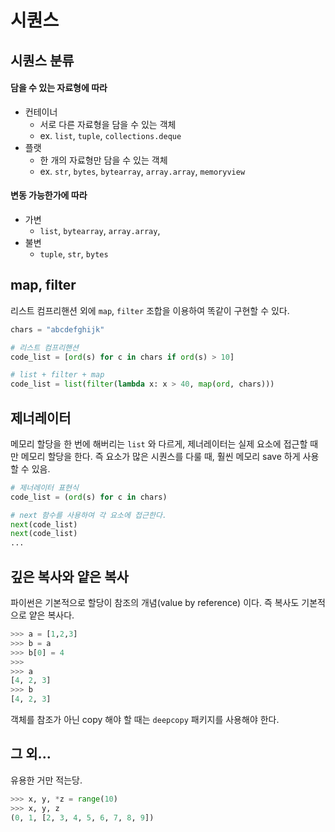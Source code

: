 # 시퀀스



## 시퀀스 분류

#### 담을 수 있는 자료형에 따라

- 컨테이너
    - 서로 다른 자료형을 담을 수 있는 객체
    - ex. `list`, `tuple`, `collections.deque`
- 플랫
    - 한 개의 자료형만 담을 수 있는 객체 
    - ex. `str`, `bytes`, `bytearray`, `array.array`, `memoryview`

#### 변동 가능한가에 따라

- 가변
    - `list`, `bytearray`, `array.array`,
- 불변
    - `tuple`, `str`, `bytes`



## map, filter

리스트 컴프리핸션 외에 `map`, `filter` 조합을 이용하여 똑같이 구현할 수 있다.

```python
chars = "abcdefghijk"

# 리스트 컴프리핸션
code_list = [ord(s) for c in chars if ord(s) > 10]

# list + filter + map
code_list = list(filter(lambda x: x > 40, map(ord, chars)))
```



## 제너레이터

메모리 할당을 한 번에 해버리는 `list` 와 다르게, 제너레이터는 실제 요소에 접근할 때만 메모리 할당을 한다.
즉 요소가 많은 시퀀스를 다룰 때, 훨씬 메모리 save 하게 사용할 수 있음.

```python
# 제너레이터 표현식 
code_list = (ord(s) for c in chars)

# next 함수를 사용하여 각 요소에 접근한다.
next(code_list)
next(code_list)
...
```



## 깊은 복사와 얕은 복사

파이썬은 기본적으로 할당이 참조의 개념(value by reference) 이다.
즉 복사도 기본적으로 얕은 복사다.

```python
>>> a = [1,2,3]
>>> b = a
>>> b[0] = 4
>>>
>>> a
[4, 2, 3]
>>> b
[4, 2, 3]
```

객체를 참조가 아닌 copy 해야 할 때는 `deepcopy` 패키지를 사용해야 한다.



## 그 외...

유용한 거만 적는당.

```python
>>> x, y, *z = range(10)
>>> x, y, z
(0, 1, [2, 3, 4, 5, 6, 7, 8, 9])
```



